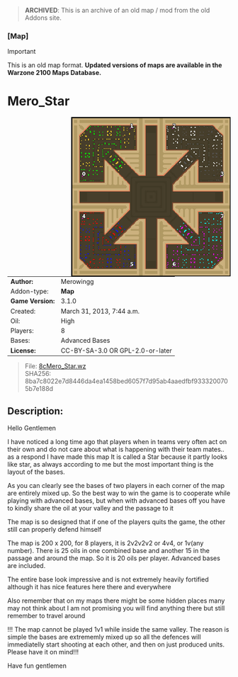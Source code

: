 > **ARCHIVED**: This is an archive of an old map / mod from the old Addons site.

### [Map]

> [!IMPORTANT]
> This is an old map format. **Updated versions of maps are available in the Warzone 2100 Maps Database.**

# Mero_Star

<img src="./preview.jpg" align="right" />

| | |
| - | - |
| __Author:__ | Merowingg |
| Addon-type: | __Map__ |
| __Game Version:__ | 3.1.0 |
| Created: | March 31, 2013, 7:44 a.m. |
| Oil: | High |
| Players: | 8 |
| Bases: | Advanced Bases |
| __License:__ | CC-BY-SA-3.0 OR GPL-2.0-or-later |

> File: [8cMero_Star.wz](https://github.com/Warzone2100/old-addons-site/raw/main/assets/80/8cMero_Star.wz)  
> SHA256: 8ba7c8022e7d8446da4ea1458bed6057f7d95ab4aaedfbf9333200705b7e188d

## Description:

Hello Gentlemen  

I have noticed a long time ago that players when in teams very often act on their own and do not care about what is happening with their team mates.. as a respond I have made this map  It is called a Star because it partly looks like star, as always according to me  but the most important thing is the layout of the bases.

As you can clearly see the bases of two players in each corner of the map are entirely mixed up. So the best way to win the game is to cooperate while playing with advanced bases, but when with advanced bases off you have to kindly share the oil at your valley and the passage to it  

The map is so designed that if one of the players quits the game, the other still can properly defend himself  

The map is 200 x 200, for 8 players, it is 2v2v2v2 or 4v4, or 1v(any number). There is 25 oils in one combined base and another 15 in the passage and around the map. So it is 20 oils per player. Advanced bases are included.

The entire base look impressive and is not extremely heavily fortified although it has nice features here there and everywhere  

Also remember that on my maps there might be some hidden places many may not think about  I am not promising you will find anything there but still remember to travel around  

!!! The map cannot be played 1v1 while inside the same valley. The reason is simple the bases are extrememly mixed up so all the defences will immediatelly start shooting at each other, and then on just produced units. Please have it on mind!!!

Have fun gentlemen  



